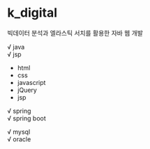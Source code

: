 # k_digital
빅데이터 분석과 엘라스틱 서치를 활용한 자바 웹 개발

√ java <br>
√ jsp <br>
  - html <br>
  - css <br>
  - javascript <br>
  - jQuery <br>
  - jsp <br>
  
√ spring <br>
√ spring boot <br>

√ mysql <br>
√ oracle <br>
